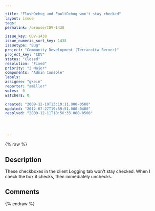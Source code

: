 ```yaml
---

title: "FlushDebug and FaultDebug won't stay checked"
layout: issue
tags: 
permalink: /browse/CDV-1438

issue_key: CDV-1438
issue_numeric_sort_key: 1438
issuetype: "Bug"
project: "Community Development (Terracotta Server)"
project_key: "CDV"
status: "Closed"
resolution: "Fixed"
priority: "2 Major"
components: "Admin Console"
labels: 
assignee: "gkeim"
reporter: "amiller"
votes:  0
watchers: 0

created: "2009-12-10T13:19:11.000-0500"
updated: "2012-07-27T19:59:51.000-0400"
resolved: "2009-12-11T18:50:33.000-0500"




---
```


{% raw %}

## Description

<div markdown="1" class="description">

These checkboxes in the client Logging tab won't stay checked.  When I check the box it checks, then immediately unchecks.



</div>

## Comments



{% endraw %}
